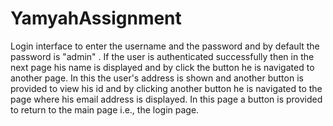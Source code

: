 # YamyahAssignment
Login interface to enter the username and the password and by default the password is "admin" .
If the user is authenticated successfully then in the next page his name is displayed and by click the button he is navigated to another page.
In this the user's address is shown and another button is provided to view his id and by clicking another button he is navigated to the page where his email address is displayed.
In this page a button is provided to return to the main page i.e., the login page.
